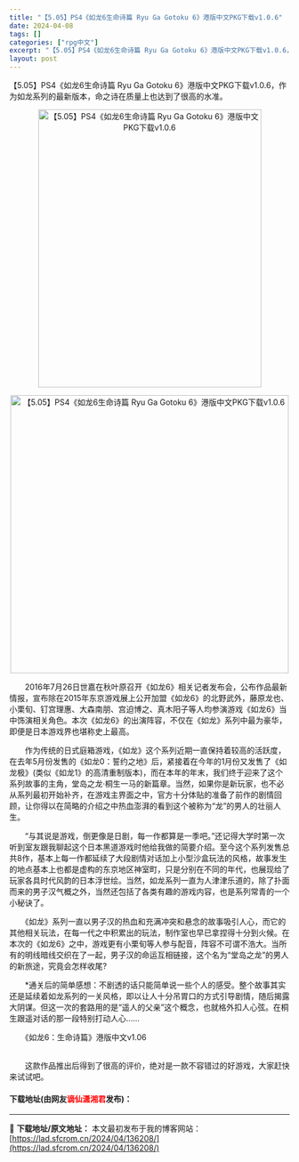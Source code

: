```yaml
---
title: "【5.05】PS4《如龙6生命诗篇 Ryu Ga Gotoku 6》港版中文PKG下载v1.0.6"
date: 2024-04-08
tags: []
categories: ["rpg中文"]
excerpt: "【5.05】PS4《如龙6生命诗篇 Ryu Ga Gotoku 6》港版中文PKG下载v1.0.6，作为如龙系列的最新版本，命之诗在质量上也达到了很高的水准。 　　2016年7月26日世嘉在秋叶原召开《如龙6》相关记者发布会，公布作品最新情报，宣布除在2015年东京游戏展上公开加盟《如龙6》的北野武&hellip;"
layout: post
---
```


 <p>【5.05】PS4《如龙6生命诗篇 Ryu Ga Gotoku 6》港版中文PKG下载v1.0.6，作为如龙系列的最新版本，命之诗在质量上也达到了很高的水准。</p> <p style="text-align: center;"><img src="https://lad.sfcrom.cn/wp-content/uploads/2024/04/20240408_66136fe646afc.webp" style="width: 401px; height: 500px;" alt="【5.05】PS4《如龙6生命诗篇 Ryu Ga Gotoku 6》港版中文PKG下载v1.0.6" /></p> <p align="center"><img align="" border="0" src="https://lad.sfcrom.cn/wp-content/uploads/2024/04/20240408_66136fe6a0483.webp" width="500" alt="【5.05】PS4《如龙6生命诗篇 Ryu Ga Gotoku 6》港版中文PKG下载v1.0.6" /></p> <p>　　2016年7月26日世嘉在秋叶原召开《如龙6》相关记者发布会，公布作品最新情报，宣布除在2015年东京游戏展上公开加盟《如龙6》的北野武外，藤原龙也、小栗旬、钉宫理惠、大森南朋、宫迫博之、真木阳子等人均参演游戏《如龙6》当中饰演相关角色。本次《如龙6》的出演阵容，不仅在《如龙》系列中最为豪华，即便是日本游戏界也堪称史上最高。</p> <p>　　作为传统的日式庭箱游戏，《如龙》这个系列近期一直保持着较高的活跃度，在去年5月份发售的《如龙0：誓约之地》后，紧接着在今年的1月份又发售了《如龙极》(类似《如龙1》的高清重制版本)，而在本年的年末，我们终于迎来了这个系列故事的主角，堂岛之龙&middot;桐生一马的新篇章。当然，如果你是新玩家，也不必从系列最初开始补齐，在游戏主界面之中，官方十分体贴的准备了前作的剧情回顾，让你得以在简略的介绍之中热血澎湃的看到这个被称为&ldquo;龙&rdquo;的男人的壮丽人生。</p> <p>　　&ldquo;与其说是游戏，倒更像是日剧，每一作都算是一季吧。&rdquo;还记得大学时第一次听到室友跟我聊起这个日本黑道游戏时他给我做的简要介绍。至今这个系列发售总共8作，基本上每一作都延续了大段剧情对话加上小型沙盒玩法的风格，故事发生的地点基本上也都是虚构的东京地区神室町，只是分别在不同的年代，也展现给了玩家各具时代风韵的日本浮世绘。当然，如龙系列一直为人津津乐道的，除了扑面而来的男子汉气概之外，当然还包括了各类有趣的游戏内容，也是系列常青的一个小秘诀了。</p> <p>　　《如龙》系列一直以男子汉的热血和充满冲突和悬念的故事吸引人心，而它的其他相关玩法，在每一代之中积累出的玩法，制作室也早已拿捏得十分到火候。在本次的《如龙6》之中，游戏更有小栗旬等人参与配音，阵容不可谓不浩大。当所有的明线暗线交织在了一起，男子汉的命运互相链接，这个名为&ldquo;堂岛之龙&rdquo;的男人的新旅途，究竟会怎样收尾?</p> <p>　　*通关后的简单感想：不剧透的话只能简单说一些个人的感受。整个故事其实还是延续着如龙系列的一关风格，即以让人十分吊胃口的方式引导剧情，随后揭露大阴谋。但这一次的套路用的是&ldquo;遥人的父亲&rdquo;这个概念，也就格外扣人心弦。在桐生跟遥对话的那一段特别打动人心&hellip;&hellip;</p> <p>　　《如龙6：生命诗篇》港版中文v1.06</p> <p><br />　　这款作品推出后得到了很高的评价，绝对是一款不容错过的好游戏，大家赶快来试试吧。</p> <p><h4>下载地址(由网友<font color="red">谪仙潇湘君</font>发布)：</h4></p> 

---
📖 **下载地址/原文地址：** 本文最初发布于我的博客网站：[https://lad.sfcrom.cn/2024/04/136208/](https://lad.sfcrom.cn/2024/04/136208/)
